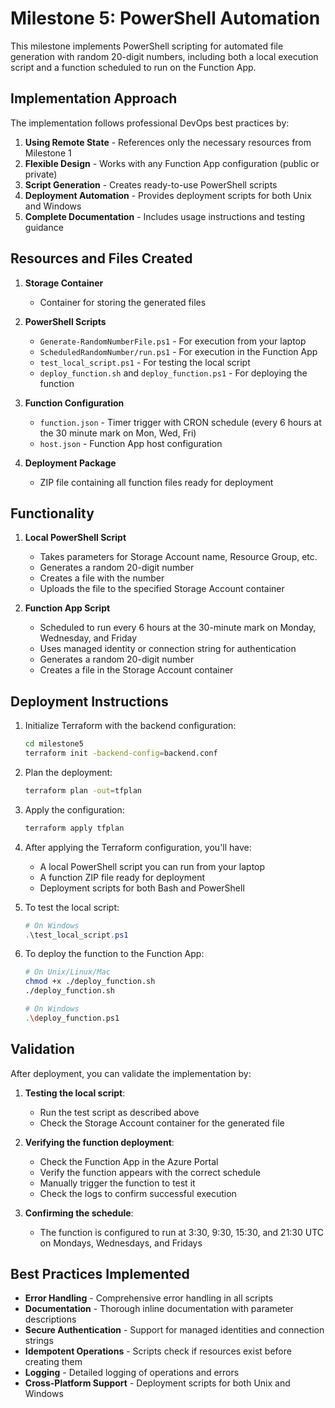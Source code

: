# Milestone 5: PowerShell Automation

This milestone implements PowerShell scripting for automated file generation with random 20-digit numbers, including both a local execution script and a function scheduled to run on the Function App.

## Implementation Approach

The implementation follows professional DevOps best practices by:

1. **Using Remote State** - References only the necessary resources from Milestone 1
2. **Flexible Design** - Works with any Function App configuration (public or private)
3. **Script Generation** - Creates ready-to-use PowerShell scripts
4. **Deployment Automation** - Provides deployment scripts for both Unix and Windows
5. **Complete Documentation** - Includes usage instructions and testing guidance

## Resources and Files Created

1. **Storage Container**
    - Container for storing the generated files

2. **PowerShell Scripts**
    - `Generate-RandomNumberFile.ps1` - For execution from your laptop
    - `ScheduledRandomNumber/run.ps1` - For execution in the Function App
    - `test_local_script.ps1` - For testing the local script
    - `deploy_function.sh` and `deploy_function.ps1` - For deploying the function

3. **Function Configuration**
    - `function.json` - Timer trigger with CRON schedule (every 6 hours at the 30 minute mark on Mon, Wed, Fri)
    - `host.json` - Function App host configuration

4. **Deployment Package**
    - ZIP file containing all function files ready for deployment

## Functionality

1. **Local PowerShell Script**
    - Takes parameters for Storage Account name, Resource Group, etc.
    - Generates a random 20-digit number
    - Creates a file with the number
    - Uploads the file to the specified Storage Account container

2. **Function App Script**
    - Scheduled to run every 6 hours at the 30-minute mark on Monday, Wednesday, and Friday
    - Uses managed identity or connection string for authentication
    - Generates a random 20-digit number
    - Creates a file in the Storage Account container

## Deployment Instructions

1. Initialize Terraform with the backend configuration:
   ```bash
   cd milestone5
   terraform init -backend-config=backend.conf
   ```

2. Plan the deployment:
   ```bash
   terraform plan -out=tfplan
   ```

3. Apply the configuration:
   ```bash
   terraform apply tfplan
   ```

4. After applying the Terraform configuration, you'll have:
    - A local PowerShell script you can run from your laptop
    - A function ZIP file ready for deployment
    - Deployment scripts for both Bash and PowerShell

5. To test the local script:
   ```powershell
   # On Windows
   .\test_local_script.ps1
   ```

6. To deploy the function to the Function App:
   ```bash
   # On Unix/Linux/Mac
   chmod +x ./deploy_function.sh
   ./deploy_function.sh
   
   # On Windows
   .\deploy_function.ps1
   ```

## Validation

After deployment, you can validate the implementation by:

1. **Testing the local script**:
    - Run the test script as described above
    - Check the Storage Account container for the generated file

2. **Verifying the function deployment**:
    - Check the Function App in the Azure Portal
    - Verify the function appears with the correct schedule
    - Manually trigger the function to test it
    - Check the logs to confirm successful execution

3. **Confirming the schedule**:
    - The function is configured to run at 3:30, 9:30, 15:30, and 21:30 UTC on Mondays, Wednesdays, and Fridays

## Best Practices Implemented

- **Error Handling** - Comprehensive error handling in all scripts
- **Documentation** - Thorough inline documentation with parameter descriptions
- **Secure Authentication** - Support for managed identities and connection strings
- **Idempotent Operations** - Scripts check if resources exist before creating them
- **Logging** - Detailed logging of operations and errors
- **Cross-Platform Support** - Deployment scripts for both Unix and Windows
